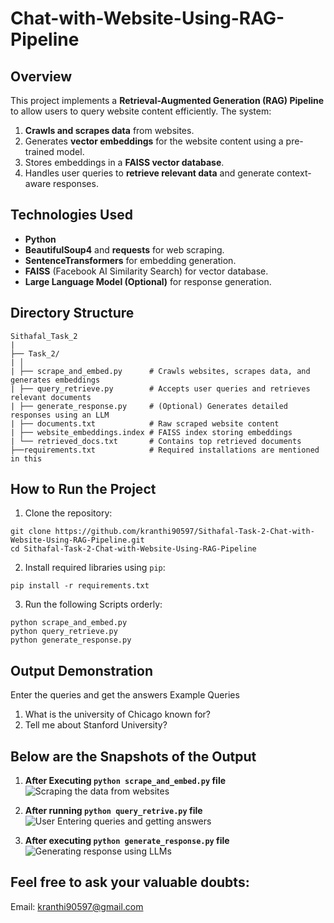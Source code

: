 # Chat-with-Website-Using-RAG-Pipeline

## **Overview**
This project implements a **Retrieval-Augmented Generation (RAG) Pipeline** to allow users to query website content efficiently. The system:
1. **Crawls and scrapes data** from websites.
2. Generates **vector embeddings** for the website content using a pre-trained model.
3. Stores embeddings in a **FAISS vector database**.
4. Handles user queries to **retrieve relevant data** and generate context-aware responses.


## **Technologies Used**
- **Python** 
- **BeautifulSoup4** and **requests** for web scraping.
- **SentenceTransformers** for embedding generation.
- **FAISS** (Facebook AI Similarity Search) for vector database.
- **Large Language Model (Optional)** for response generation.


## **Directory Structure**
```plaintext
Sithafal_Task_2
|
├── Task_2/
| │
| ├── scrape_and_embed.py      # Crawls websites, scrapes data, and generates embeddings
| ├── query_retrieve.py        # Accepts user queries and retrieves relevant documents
| ├── generate_response.py     # (Optional) Generates detailed responses using an LLM
| ├── documents.txt            # Raw scraped website content
| ├── website_embeddings.index # FAISS index storing embeddings
| └── retrieved_docs.txt       # Contains top retrieved documents
├──requirements.txt            # Required installations are mentioned in this
```

## **How to Run the Project**
1. Clone the repository:
```
git clone https://github.com/kranthi90597/Sithafal-Task-2-Chat-with-Website-Using-RAG-Pipeline.git
cd Sithafal-Task-2-Chat-with-Website-Using-RAG-Pipeline
```
2. Install required libraries using ```pip```:
```
pip install -r requirements.txt
```
3. Run the following Scripts orderly:
```
python scrape_and_embed.py
python query_retrieve.py
python generate_response.py
```

## **Output Demonstration**
Enter the queries and get the answers
Example Queries
1. What is the university of Chicago known for?
2. Tell me about Stanford University?


## **Below are the Snapshots of the Output**

1. **After Executing ```python scrape_and_embed.py``` file**
![Scraping the data from websites](https://github.com/user-attachments/assets/3dca3ad6-09db-4870-8548-055a387c1eac)


2. **After running ```python query_retrive.py``` file**
![User Entering queries and getting answers](https://github.com/user-attachments/assets/49527f14-e915-412b-8795-d1166f7d1059)


3. **After executing ```python generate_response.py``` file**
![Generating response using LLMs](https://github.com/user-attachments/assets/e52f45ad-f9b1-41aa-8f4e-8e0a1bc12299)


## **Feel free to ask your valuable doubts**:

Email: kranthi90597@gmail.com

